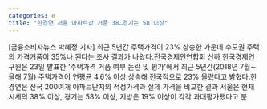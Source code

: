 ```yaml
---
categories: e
title: "한경연 서울 아파트값 거품 38…경기는 58 이상"
---
```

[금융소비자뉴스 박혜정 기자] 최근 5년간 주택가격이 23% 상승한 가운데 수도권 주택의 가격거품이 35%나 된다는 조사 결과가 나왔다.전국경제인연합회 산하 한국경제연구원은 23일 발표한 &#39;주택가격 거품 여부 논란 및 평가&#39;에서 최근 5년간(2018년 7월&sim;올해 7월) 주택가격이 연평균 4.6% 이상 상승해 전국적으로 23% 올랐다고 밝혔다.한경연은 전국 200여개 아파트단지의 적정가격과 실제 가격을 비교한 결과 서울은 현재 시세의 38% 이상, 경기는 58% 이상, 지방은 19% 이상이 각각 과대평가됐다고 분
